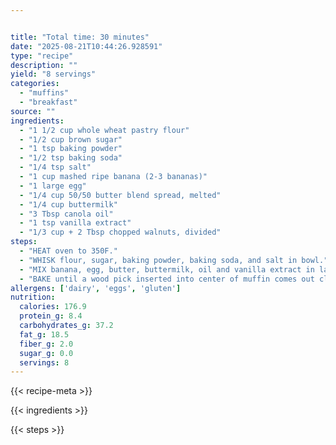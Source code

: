 ```yaml
---


title: "Total time: 30 minutes"
date: "2025-08-21T10:44:26.928591"
type: "recipe"
description: ""
yield: "8 servings"
categories:
  - "muffins"
  - "breakfast"
source: ""
ingredients:
  - "1 1/2 cup whole wheat pastry flour"
  - "1/2 cup brown sugar"
  - "1 tsp baking powder"
  - "1/2 tsp baking soda"
  - "1/4 tsp salt"
  - "1 cup mashed ripe banana (2-3 bananas)"
  - "1 large egg"
  - "1/4 cup 50/50 butter blend spread, melted"
  - "1/4 cup buttermilk"
  - "3 Tbsp canola oil"
  - "1 tsp vanilla extract"
  - "1/3 cup + 2 Tbsp chopped walnuts, divided"
steps:
  - "HEAT oven to 350F."
  - "WHISK flour, sugar, baking powder, baking soda, and salt in bowl."
  - "MIX banana, egg, butter, buttermilk, oil and vanilla extract in large bowl until smooth. Gradually add flour mixture and stir until blended. Add 1/3 cup of the walnuts and mix thoroughly. FILL muffin cups three-quarters full. Sprinkle remaining 2 Tbsp walnuts over tops."
  - "BAKE until a wood pick inserted into center of muffin comes out clean, 15 to 20 minutes."
allergens: ['dairy', 'eggs', 'gluten']
nutrition:
  calories: 176.9
  protein_g: 8.4
  carbohydrates_g: 37.2
  fat_g: 18.5
  fiber_g: 2.0
  sugar_g: 0.0
  servings: 8
---
```


{{< recipe-meta >}}

{{< ingredients >}}

{{< steps >}}
